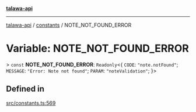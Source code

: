 [**talawa-api**](../../README.md)

***

[talawa-api](../../modules.md) / [constants](../README.md) / NOTE\_NOT\_FOUND\_ERROR

# Variable: NOTE\_NOT\_FOUND\_ERROR

\> `const` **NOTE\_NOT\_FOUND\_ERROR**: `Readonly`\<\{ `CODE`: `"note.notFound"`; `MESSAGE`: `"Error: Note not found"`; `PARAM`: `"noteValidation"`; \}\>

## Defined in

[src/constants.ts:569](https://github.com/PalisadoesFoundation/talawa-api/blob/039b0f127fb8caa46d57186ab4b3bb27fe150903/src/constants.ts#L569)
